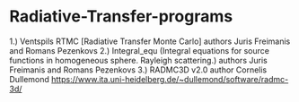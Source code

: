 # Radiative-Transfer-programs
1.) Ventspils RTMC [Radiative Transfer Monte Carlo] authors Juris Freimanis and Romans Pezenkovs
2.) Integral_equ (Integral equations for source functions in homogeneous sphere. Rayleigh scattering.) authors Juris Freimanis and Romans Pezenkovs
3.) RADMC3D v2.0 author Cornelis Dullemond https://www.ita.uni-heidelberg.de/~dullemond/software/radmc-3d/

